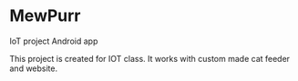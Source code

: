 # MewPurr
IoT project Android app

This project is created for IOT class.
It works with custom made cat feeder and website.
